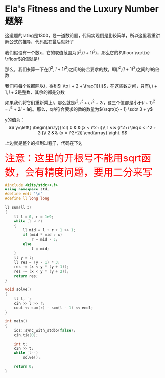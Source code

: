 # Ela's Fitness and the Luxury Number题解
这道题的rating是1300，是一道数论题，代码实现倒是比较简单，所以这里着重讲解公式的推导，代码贴在最后就好了

我们假设有一个数x，它的取值范围为[$i^2$,$(i+1)^2$)，那么它的$\lfloor \sqrt{x} \rfloor$的值就是$i$

那么，我们来算一下在[$i^2$,$(i+1)^2$)之间的符合要求的数，即[$i^2$,$(i+1)^2$)之间的$i$的倍数

我们将每个数都除以$i$，得到$i \to i + 2 + \frac{1}{i}$，在这些数之间，只有$i,i+1,i+2$是整数，其余的都是分数

如果我们将它们重新乘上$i$，那么就是$i^2,i^2 + i,i^2 + 2i$，这三个值都是小于$(i+1)^2 = i^2 + 2i + 1$的。那么，$x$内符合要求的数的数量为$(\sqrt{x} - 1) \sdot 3 + y$

y的值为：
$$ y=\left\{
\begin{array}{rcl}
0       &      & {x < i^2+i}\\
1     &      & {i^2+i \leq x < i^2 + 2i}\\
2       &      & {x = i^2+2i}
\end{array} \right. $$

上边就是整个的推到过程了，代码在下边

<font size='6' color='red'>注意：这里的开根号不能用sqrt函数，会有精度问题，要用二分来写</font>

```c++
#include <bits/stdc++.h>
using namespace std;
#define endl '\n'
#define ll long long

ll sum(ll x)
{
    ll l = 0, r = 1e9;
    while (l < r)
    {
        ll mid = l + r + 1 >> 1;
        if (mid * mid > x)
            r = mid - 1;
        else
            l = mid;
    }
    ll y = l;
    ll res = (y - 1) * 3;
    res -= (x < y * (y + 1));
    res -= (x < y * (y + 2));
    return res;
}

void solve()
{
    ll l, r;
    cin >> l >> r;
    cout << sum(r) - sum(l - 1) << endl;
}

int main()
{
    ios::sync_with_stdio(false);
    cin.tie(0);

    int t;
    cin >> t;
    while (t--)
        solve();

    return 0;
}
```
